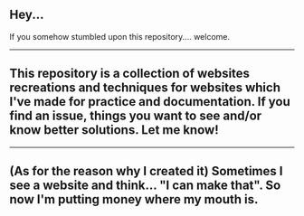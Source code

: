 ## Hey...

If you somehow stumbled upon this repository.... welcome.

----
This repository is a collection of websites recreations and techniques for websites which I've made for practice and documentation.
If you find an issue, things you want to see and/or know better solutions. Let me know!
----
----
(As for the reason why I created it)
Sometimes I see a website and think... "I can make that". So now I'm putting money where my mouth is.
----
